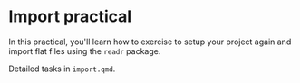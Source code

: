 # Import practical

In this practical, you'll learn how to
exercise to setup your project again and 
import flat files using the `readr` package.

Detailed tasks in `import.qmd`.